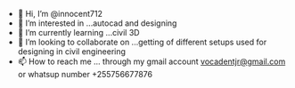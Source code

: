 - 👋 Hi, I’m @innocent712
- 👀 I’m interested in ...autocad and designing 
- 🌱 I’m currently learning ...civil 3D
- 💞️ I’m looking to collaborate on ...getting of different setups used for designing in civil engineering 
- 📫 How to reach me ... through my gmail account vocadentjr@gmail.com or whatsup number +255756677876

<!---
innocent712/innocent712 is a ✨ special ✨ repository because its `README.md` (this file) appears on your GitHub profile.
You can click the Preview link to take a look at your changes.
--->
